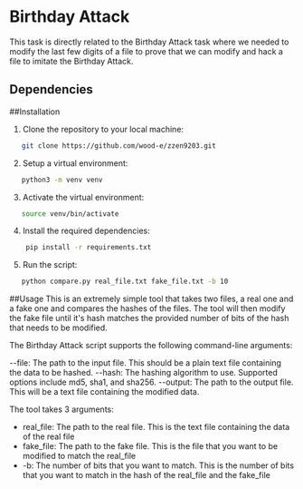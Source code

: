 # Birthday Attack
This task is directly related to the Birthday Attack task where we needed to modify the last few digits of a file to prove that we can modify and hack a file to imitate the Birthday Attack.

## Dependencies
##Installation

1. Clone the repository to your local machine:
```bash
   git clone https://github.com/wood-e/zzen9203.git
```
2. Setup a virtual environment:
```bash
   python3 -m venv venv
```
3. Activate the virtual environment:
```bash
   source venv/bin/activate
```
4. Install the required dependencies:
```bash
    pip install -r requirements.txt
```
5. Run the script:
```bash
   python compare.py real_file.txt fake_file.txt -b 10
```

##Usage
This is an extremely simple tool that takes two files, a real one and a fake one and compares the hashes of the files. 
The tool will then modify the fake file until it's hash matches the provided number of bits of the hash that needs to be modified.

The Birthday Attack script supports the following command-line arguments:

--file: The path to the input file. This should be a plain text file containing the data to be hashed.
--hash: The hashing algorithm to use. Supported options include md5, sha1, and sha256.
--output: The path to the output file. This will be a text file containing the modified data.

The tool takes 3 arguments:
- real_file: The path to the real file. This is the text file containing the data of the real file
- fake_file: The path to the fake file. This is the file that you want to be modified to match the real_file
- -b: The number of bits that you want to match. This is the number of bits that you want to match in the hash of the real_file and the fake_file
